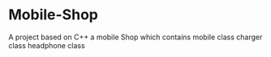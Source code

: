 # Mobile-Shop
A project based on C++ a mobile Shop which contains mobile class charger class headphone class
